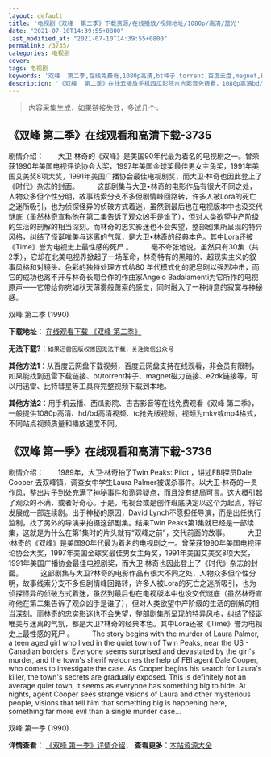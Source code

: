 ```yaml
---
layout: default
title: '电视剧《双峰  第二季》下载资源/在线播放/视频地址/1080p/高清/蓝光'
date: "2021-07-10T14:39:55+0800"
last_modified_at: "2021-07-10T14:39:55+0800"
permalink: /3735/
categories: 电视剧
cover:
tags: 电视剧
keywords: '双峰  第二季,在线免费看,1080p高清,bt种子,torrent,百度云盘,magnet,磁力链,迅雷下载资源'
description: '《双峰  第二季》在线云播放手机西瓜影院吉吉影音免费看，1080p高清bd/hd未删减完整版和tc抢先枪版，mkv/mp4格式，附带bt/torrent种子、magnet/磁力链、百度云盘、网盘资源迅雷下载链接'
---
```


>内容采集生成，如果链接失效，多试几个。


## 《双峰  第二季》在线观看和高清下载-3735

剧情介绍：　　大卫·林奇的《双峰》是美国90年代最为着名的电视剧之一。曾荣获1990年美国电视评论协会大奖，1997年美国金球奖最佳男女主角奖，1991年美国艾美奖8项大奖，1991年美国广播协会最佳电视剧奖，而大卫·林奇也因此登上了《时代》杂志的封面。  　　这部剧集与大卫•林奇的电影作品有很大不同之处，人物众多但个性分明，故事线索分支不多但剧情峰回路转，许多人被Lora的死亡之迷所吸引，也为侦探怪异的侦破方式着迷，虽然到最后也在电视版本中也没交代谜底（虽然林奇宣称他在第二集告诉了观众凶手是谁了），但对人类欲望中产阶级的生活的剖解的相当深刻。而林奇的忠实影迷也不会失望，整部剧集所呈现的特异风格，纠结了怪诞唯美与迷离的气氛，是大卫•林奇的经典本色。其中Lora还被《Time》誉为电视史上最性感的死尸 。  　　毫不夸张地说，虽然只有30集（共2季），它却在北美电视界掀起了一场革命，林奇特有的黑暗的、超现实主义的叙事风格和对镜头、色彩的独特处理方式给80 年代模式化的肥皂剧以强烈冲击，而它的成功也离不开与林奇长期合作的作曲家Angelo Badalamenti为它所作的电视原声——它带给你宛如秋天薄雾般萧索的感觉，同时融入了一种诗意的寂寞与神秘感。


双峰  第二季 (1990)

**下载地址**： [在线观看下载 《双峰  第二季》](https://www.btbtdy.me/btdy/dy10858.html) 


**无法下载?**：`如果迅雷因版权原因无法下载，关注微信公众号 `

**其他方法1**：从百度云网盘下载视频，百度云网盘支持在线观看，非会员有限制，如果能找到迅雷下载链接、bt/torrent种子、magnet磁力链接、e2dk链接等，可以用迅雷、比特彗星等工具将完整视频下载到本地。

**其他方法2**：用手机云播、西瓜影院、吉吉影音等在线免费观看《双峰  第二季》，一般提供1080p高清、hd/bd高清视频、tc抢先版视频，视频为mkv或mp4格式，不同站点视频质量和播放速度不同。


## 《双峰 第一季》在线观看和高清下载-3736

剧情介绍：　　1989年，大卫·林奇拍了Twin Peaks: Pilot ，讲述FBI探员Dale Cooper 去双峰镇，调查女中学生Laura Palmer被谋杀事件。以大卫·林奇的一贯作风，整出片子到处充满了神秘事件和诡异疑点，而且没有结局可言。这大概引起了观众的不满，或者好奇心。于是，电视台或是创作班底决定以这个为起点，将它发展成一部连续剧。出于神秘的原因，David Lynch不愿担任导演，而是出任执行监制，找了另外的导演来拍摄这部剧集。结果Twin Peaks第1集就已经是一部续集，这就是为什么在第1集时的片头就有“双峰之前”，交代前面的故事。  　　大卫·林奇的《双峰》是美国90年代最为着名的电视剧之一。曾荣获1990年美国电视评论协会大奖，1997年美国金球奖最佳男女主角奖，1991年美国艾美奖8项大奖，1991年美国广播协会最佳电视剧奖，而大卫·林奇也因此登上了《时代》杂志的封面。  　　这部剧集与大卫?林奇的电影作品有很大不同之处，人物众多但个性分明，故事线索分支不多但剧情峰回路转，许多人被Lora的死亡之迷所吸引，也为侦探怪异的侦破方式着迷，虽然到最后也在电视版本中也没交代谜底（虽然林奇宣称他在第二集告诉了观众凶手是谁了），但对人类欲望中产阶级的生活的剖解的相当深刻。而林奇的忠实影迷也不会失望，整部剧集所呈现的特异风格，纠结了怪诞唯美与迷离的气氛，都是大卫?林奇的经典本色。其中Lora还被《Time》誉为电视史上最性感的死尸 。  　　The story begins with the murder of Laura Palmer, a teen aged girl who lived in the quiet town of Twin Peaks, near the US - Canadian borders. Everyone seems surprised and devastated by the girl's murder, and the town's sherif welcomes the help of FBI agent Dale Cooper, who comes to investigate the case. As Cooper begins his search for Laura's killer, the town's secrets are gradually exposed. This is definitely not an average quiet town, it seems as everyone has something big to hide. At nights, agent Cooper sees strange visions of Laura and other mysterious people, visions that tell him that something big is happening here, something far more evil than a single murder case...


双峰 第一季 (1990)

**详情查看**： [《双峰 第一季》详情介绍](/movie/3736/)， **查看更多**：[本站资源大全](/movie/t/all/)

